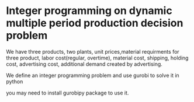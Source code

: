 # Integer programming on dynamic multiple period production decision problem
We have three products, two plants, unit prices,material requirments for three product, labor cost(regular, overtime), material cost, shipping, holding cost, advertising cost, additional demand created by advertising.

We define an integer programming problem and use gurobi to solve it in python

you may need to install gurobipy package to use it.
